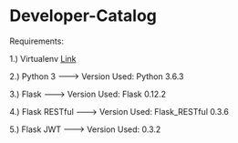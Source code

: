 Developer-Catalog
=============

Requirements: 

1.) Virtualenv [Link](https://virtualenv.pypa.io/en/stable/)

2.) Python 3
     ---> Version Used: Python 3.6.3

3.) Flask 
     ---> Version Used: Flask 0.12.2

4.) Flask RESTful 
     ---> Version Used: Flask_RESTful 0.3.6

5.) Flask JWT
---> Version Used: 0.3.2